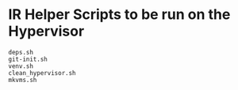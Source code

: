 # IR Helper Scripts to be run on the Hypervisor

```
deps.sh
git-init.sh
venv.sh
clean_hypervisor.sh
mkvms.sh
```
